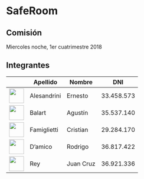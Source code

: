 # SafeRoom
## Comisión
Miercoles noche, 1er cuatrimestre 2018

## Integrantes

| |Apellido|Nombre|DNI|
| ------------- | ------------- | ------------- | ------------- |
|     <a title="Alesandrini Ernesto" href="https://github.com/Eralesan"><img src="https://avatars3.githubusercontent.com/u/13142834?s=400&v=4" width="40" height="40"/> | Alesandrini | Ernesto | 33.458.573 |
|     <a title="Balart Agustín" href="https://github.com/abalart"><img src="https://avatars3.githubusercontent.com/u/15837980?s=400&v=4" width="40" height="40"/> | Balart | Agustín | 35.537.140 |
| <a title="Famiglietti Cristian" href="https://github.com/famy10"><img src="https://avatars2.githubusercontent.com/u/41121427?s=460&v=4" width="40" height="40"/> | Famiglietti | Cristian | 29.284.170 |
| <a title="D’amico Rodrigo" href="https://github.com/RodrigoDamico"><img src="https://avatars1.githubusercontent.com/u/33079374?s=400&v=4" width="40" height="40"/> | D’amico | Rodrigo | 36.817.422 |
| <a title="Rey Juan Cruz" href="https://github.com/jjuancruzrey"><img src="https://avatars0.githubusercontent.com/u/20129348?s=460&v=4" width="40" height="40"/> | Rey | Juan Cruz | 36.921.336 |
